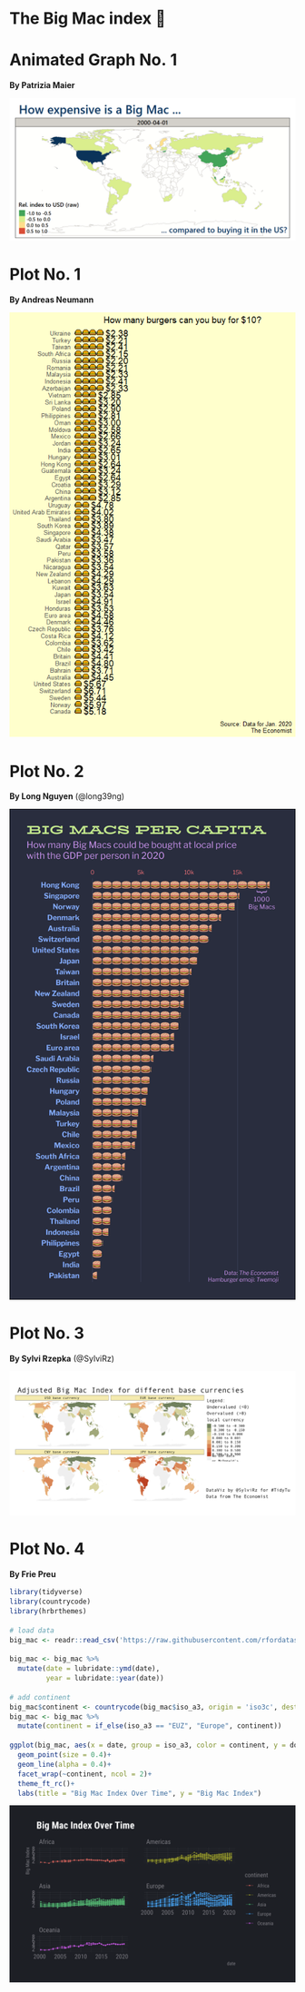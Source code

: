 The Big Mac index 🍔
================

# Animated Graph No. 1

**By Patrizia Maier**


![](README_files/figure-gfm/big_mac_anim_patrizia_maier.gif)<!-- -->

# Plot No. 1
**By Andreas Neumann**


![](README_files/figure-gfm/big-mac-andreas-neumann.png)<!-- -->

# Plot No. 2
**By Long Nguyen** (@long39ng)


![](README_files/figure-gfm/big-mac-capita-1-long.png)<!-- -->

# Plot No. 3
**By Sylvi Rzepka** (@SylviRz)

![](README_files/figure-gfm/sylvi-big-mac.png)<!-- -->

# Plot No. 4
**By Frie Preu**

``` r
library(tidyverse)
library(countrycode)
library(hrbrthemes)

# load data 
big_mac <- readr::read_csv('https://raw.githubusercontent.com/rfordatascience/tidytuesday/master/data/2020/2020-12-22/big-mac.csv')

big_mac <- big_mac %>% 
  mutate(date = lubridate::ymd(date),
         year = lubridate::year(date))

# add continent
big_mac$continent <- countrycode(big_mac$iso_a3, origin = 'iso3c', destination = 'continent')
big_mac <- big_mac %>% 
  mutate(continent = if_else(iso_a3 == "EUZ", "Europe", continent))

ggplot(big_mac, aes(x = date, group = iso_a3, color = continent, y = dollar_price))+
  geom_point(size = 0.4)+
  geom_line(alpha = 0.4)+
  facet_wrap(~continent, ncol = 2)+
  theme_ft_rc()+
  labs(title = "Big Mac Index Over Time", y = "Big Mac Index")
```

![](README_files/figure-gfm/image-frie.png)<!-- -->
